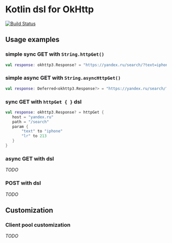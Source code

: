 # Kotlin dsl for OkHttp
[![Build Status](https://travis-ci.org/rybalkinsd/kohttp.svg?branch=master)](https://travis-ci.org/rybalkinsd/kohttp)

## Usage examples

### simple sync GET with `String.httpGet()`
```kotlin
val response: okhttp3.Response? = "https://yandex.ru/search/?text=iphone".httpGet()
```
   
### simple async GET with `String.asyncHttpGet()`
```kotlin
val response: Deferred<okhttp3.Response?> = "https://yandex.ru/search/?text=iphone".asyncHttpGet()
```
   
### sync GET with `httpGet { }` dsl
```kotlin
val response: okhttp3.Response? = httpGet {
   host = "yandex.ru"
   path = "/search"
   param {
       "text" to "iphone"
       "lr" to 213
   }
}
```

### async GET with dsl
*TODO*

### POST with dsl
*TODO*

## Customization

### Client pool customization
*TODO*
